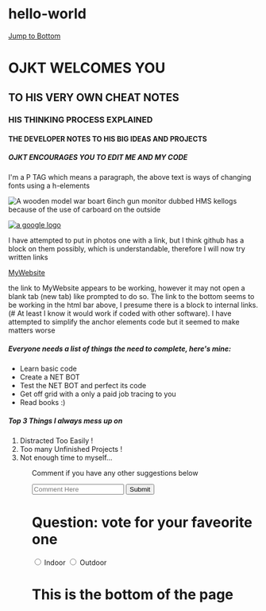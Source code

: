 # hello-world
<a href="#footer">Jump to Bottom</a>
<!--
<p>to make things faster to edit, I am going to add a jump to bottom link at the top of the code text. 
Just another repository, to share with friends and collaborators intrested </p>
<p>kitty ipsum and lorum ipsum... yes I'm not so smart and clued up on code yet, but as far as I am aware there are many coding languages and theese are two I've never heard before but must be very similar. I have heard of Python and Cali Linux and will hopefully one day learn theese too</p>
<p>CTRL slash / allows me to make this bit un-hidden and hide with as seen as a web developer and not a net browser.
I'm going to attemp to create a NET Bot and other material on my acount... and use it as notes and material for future projects I do to refer back onto
-->
<h1>OJKT WELCOMES YOU</h1> 
<h2>TO HIS VERY OWN CHEAT NOTES</h2>
<h3>HIS THINKING PROCESS EXPLAINED</h3>
<h4>THE DEVELOPER NOTES TO HIS BIG IDEAS AND PROJECTS</h4>
<h5>OJKT ENCOURAGES YOU TO EDIT ME AND MY CODE</h5>
<!--
see the difference between the fonts I have used above.
-->
<main>
<p>I'm a P TAG which means a paragraph, the above text is ways of changing fonts using a h-elements</p>
</main>
<!--
I have just used basic HTML tags and expressing knowledge on HTML5 Elements
-->

<img src="https://www.google.co.uk/url?sa=i&rct=j&q=&esrc=s&source=images&cd=&cad=rja&uact=8&ved=2ahUKEwikifTJ-rXeAhXkA8AKHW0rB-YQjRx6BAgBEAU&url=https%3A%2F%2Fwww.instructables.com%2Fid%2FBuilding-Model-Boats-HMS-Ajax%2F&psig=AOvVaw2120saleFSzK0pryezep_1&ust=1541256571327636" alt="A wooden model war boart 6inch gun monitor dubbed HMS kellogs because of the use of carboard on the outside">

<!--
above i have attempted to put in a photo relevant to me, im going to try again with a more basic photo
-->

<a href="#"><img src="https://www.google.co.uk/url?sa=i&rct=j&q=&esrc=s&source=images&cd=&cad=rja&uact=8&ved=2ahUKEwjPmL7r-7XeAhWHD8AKHTogArsQjRx6BAgBEAU&url=https%3A%2F%2Fwww.theverge.com%2F2015%2F9%2F1%2F9239769%2Fnew-google-logo-announced&psig=AOvVaw0lni9X_QXc-NFjL53AiCRG&ust=1541256984536692" alt="a google logo"></a>

<p>I have attempted to put in photos one with a link, but I think github has a block on them possibly, which is understandable, therefore I will now try written links<p>
	
<a href="http://killojoulesstyle.simplesite.com/440660702" target="_blank">MyWebsite</a>
<p>the link to MyWebsite appears to be working, however it may not open a blank tab (new tab) like prompted to do so. The link to the bottom seems to be working in the html bar above, I presume there is a block to internal links. (# At least I know it would work if coded with other software). I have attempted to simplify the anchor elements code but it seemed to make matters worse</p>

<!-- a (href="#") is a link you are not sure where will link to yet, internal and external links use a hashtag -->

<h5>Everyone needs a list of things the need to complete, here's mine:</h5>
	<ul>
	<li>Learn basic code</li>
	<li>Create a NET BOT</li>
	<li>Test the NET BOT and perfect its code</li>
	<li>Get off grid with a only a paid job tracing to you</li>
	<li>Read books :)</li>
	</ul>
<h5>Top 3 Things I always mess up on</h5>
	<ol>
	<li>Distracted Too Easily !</li>
	<li>Too many Unfinished Projects !</li>
	<li>Not enough time to myself... </li>
	<ol>
		<main>
<p>Comment if you have any other suggestions below</p>
<form action="Submit Info"/>
<input type="text" placeholder="Comment Here" required/>
<button type="submit">Submit</button>
<!--Why this doesn't work i dont know, but there maybe more code i have missed to acheive this comment box-->
		</main>
		<h1>Question: vote for your faveorite one</h1>
<input id="indoor" type="radio" name="indoor-outdoor">
	<label for="indoor">Indoor</label>
<input id="outdoor" type="radio" name="indoor-outdoor">
	<label for="outdoor">Outdoor</label>
<!--none of the above is apearing to reload. maybe there is a limit to this scripts length ?-->



<footer id="footer"> <h1>This is the bottom of the page</h1> <!--of the code, no code to be written beyond this point--></footer>

